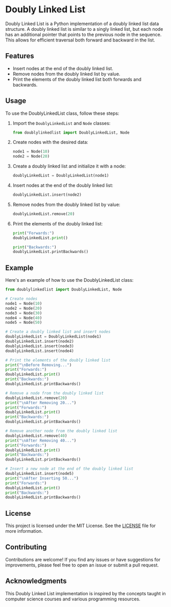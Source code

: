 # Doubly Linked List

Doubly Linked List is a Python implementation of a doubly linked list data structure. A doubly linked list is similar to a singly linked list, but each node has an additional pointer that points to the previous node in the sequence. This allows for efficient traversal both forward and backward in the list.

## Features

- Insert nodes at the end of the doubly linked list.
- Remove nodes from the doubly linked list by value.
- Print the elements of the doubly linked list both forwards and backwards.

## Usage

To use the DoublyLinkedList class, follow these steps:

1. Import the `DoublyLinkedList` and `Node` classes:

   ```python
   from doublylinkedlist import DoublyLinkedList, Node
   ```

2. Create nodes with the desired data:

   ```python
   node1 = Node(10)
   node2 = Node(20)
   ```

3. Create a doubly linked list and initialize it with a node:

   ```python
   doublyLinkedList = DoublyLinkedList(node1)
   ```

4. Insert nodes at the end of the doubly linked list:

   ```python
   doublyLinkedList.insert(node2)
   ```

5. Remove nodes from the doubly linked list by value:

   ```python
   doublyLinkedList.remove(20)
   ```

6. Print the elements of the doubly linked list:

   ```python
   print("Forwards:")
   doublyLinkedList.print()
   
   print("Backwards:")
   doublyLinkedList.printBackwards()
   ```

## Example

Here's an example of how to use the DoublyLinkedList class:

```python
from doublylinkedlist import DoublyLinkedList, Node

# Create nodes
node1 = Node(10)
node2 = Node(20)
node3 = Node(30)
node4 = Node(40)
node5 = Node(50)

# Create a doubly linked list and insert nodes
doublyLinkedList = DoublyLinkedList(node1)
doublyLinkedList.insert(node2)
doublyLinkedList.insert(node3)
doublyLinkedList.insert(node4)

# Print the elements of the doubly linked list
print("\nBefore Removing...")
print("Forwards:")
doublyLinkedList.print()
print("Backwards:")
doublyLinkedList.printBackwards()

# Remove a node from the doubly linked list
doublyLinkedList.remove(20)
print("\nAfter Removing 20...")
print("Forwards:")
doublyLinkedList.print()
print("Backwards:")
doublyLinkedList.printBackwards()

# Remove another node from the doubly linked list
doublyLinkedList.remove(40)
print("\nAfter Removing 40...")
print("Forwards:")
doublyLinkedList.print()
print("Backwards:")
doublyLinkedList.printBackwards()

# Insert a new node at the end of the doubly linked list
doublyLinkedList.insert(node5)
print("\nAfter Inserting 50...")
print("Forwards:")
doublyLinkedList.print()
print("Backwards:")
doublyLinkedList.printBackwards()
```

## License

This project is licensed under the MIT License. See the [LICENSE](LICENSE) file for more information.

## Contributing

Contributions are welcome! If you find any issues or have suggestions for improvements, please feel free to open an issue or submit a pull request.

## Acknowledgments

This Doubly Linked List implementation is inspired by the concepts taught in computer science courses and various programming resources.